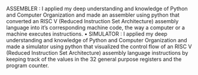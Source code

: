ASSEMBLER : I applied my deep understanding and knowledge of Python and Computer Organization and made an assembler using python that converted an RISC V (Reduced Instruction Set Architecture) assembly language into it’s corresponding machine code, the way a computer or a machine executes instructions. 
•	SIMULATOR : I applied my deep understanding and knowledge of Python and Computer Organization and made a simulator using python that visualized the control flow of an RISC V (Reduced Instruction Set Architecture) assembly language instructions by keeping track of the values in the 32 general purpose registers and the program counter.
